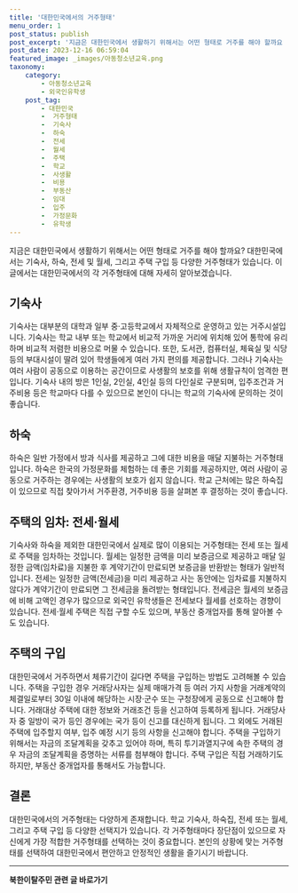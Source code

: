 ```yaml
---
title: '대한민국에서의 거주형태'
menu_order: 1
post_status: publish
post_excerpt: '지금은 대한민국에서 생활하기 위해서는 어떤 형태로 거주를 해야 할까요  대한민국에서는 기숙사, 하숙, 전세 및 월세, 그리고 주택 구입 등 다양한 거주형태가 있습니다. 이 글에서는 대한민국에서의 각 거주형태에 대해 자세히 알아보겠습니다.'
post_date: 2023-12-16 06:59:04
featured_image: _images/아동청소년교육.png
taxonomy:
    category:
        - 아동청소년교육
        - 외국인유학생
    post_tag:
        - 대한민국
        -  거주형태
        -  기숙사
        -  하숙
        -  전세
        -  월세
        -  주택
        -  학교
        -  사생활
        -  비용
        -  부동산
        -  임대
        -  입주
        -  가정문화
        -  유학생
---
```



지금은 대한민국에서 생활하기 위해서는 어떤 형태로 거주를 해야 할까요? 대한민국에서는 기숙사, 하숙, 전세 및 월세, 그리고 주택 구입 등 다양한 거주형태가 있습니다. 이 글에서는 대한민국에서의 각 거주형태에 대해 자세히 알아보겠습니다.

## 기숙사

기숙사는 대부분의 대학과 일부 중·고등학교에서 자체적으로 운영하고 있는 거주시설입니다. 기숙사는 학교 내부 또는 학교에서 비교적 가까운 거리에 위치해 있어 통학에 유리하며 비교적 저렴한 비용으로 머물 수 있습니다. 또한, 도서관, 컴퓨터실, 체육실 및 식당 등의 부대시설이 딸려 있어 학생들에게 여러 가지 편의를 제공합니다. 그러나 기숙사는 여러 사람이 공동으로 이용하는 공간이므로 사생활의 보호를 위해 생활규칙이 엄격한 편입니다. 기숙사 내의 방은 1인실, 2인실, 4인실 등의 다인실로 구분되며, 입주조건과 거주비용 등은 학교마다 다를 수 있으므로 본인이 다니는 학교의 기숙사에 문의하는 것이 좋습니다.

## 하숙

하숙은 일반 가정에서 방과 식사를 제공하고 그에 대한 비용을 매달 지불하는 거주형태입니다. 하숙은 한국의 가정문화를 체험하는 데 좋은 기회를 제공하지만, 여러 사람이 공동으로 거주하는 경우에는 사생활의 보호가 쉽지 않습니다. 학교 근처에는 많은 하숙집이 있으므로 직접 찾아가서 거주환경, 거주비용 등을 살펴본 후 결정하는 것이 좋습니다.

## 주택의 임차: 전세·월세

기숙사와 하숙을 제외한 대한민국에서 실제로 많이 이용되는 거주형태는 전세 또는 월세로 주택을 임차하는 것입니다. 월세는 일정한 금액을 미리 보증금으로 제공하고 매달 일정한 금액(임차료)을 지불한 후 계약기간이 만료되면 보증금을 반환받는 형태가 일반적입니다. 전세는 일정한 금액(전세금)을 미리 제공하고 사는 동안에는 임차료를 지불하지 않다가 계약기간이 만료되면 그 전세금을 돌려받는 형태입니다. 전세금은 월세의 보증금에 비해 고액인 경우가 많으므로 외국인 유학생들은 전세보다 월세를 선호하는 경향이 있습니다. 전세·월세 주택은 직접 구할 수도 있으며, 부동산 중개업자를 통해 알아볼 수도 있습니다.

## 주택의 구입

대한민국에서 거주하면서 체류기간이 길다면 주택을 구입하는 방법도 고려해볼 수 있습니다. 주택을 구입한 경우 거래당사자는 실제 매매가격 등 여러 가지 사항을 거래계약의 체결일로부터 30일 이내에 해당하는 시장·군수 또는 구청장에게 공동으로 신고해야 합니다. 거래대상 주택에 대한 정보와 거래조건 등을 신고하여 등록하게 됩니다. 거래당사자 중 일방이 국가 등인 경우에는 국가 등이 신고를 대신하게 됩니다. 그 외에도 거래된 주택에 입주할지 여부, 입주 예정 시기 등의 사항을 신고해야 합니다. 주택을 구입하기 위해서는 자금의 조달계획을 갖추고 있어야 하며, 특히 투기과열지구에 속한 주택의 경우 자금의 조달계획을 증명하는 서류를 첨부해야 합니다. 주택 구입은 직접 거래하기도 하지만, 부동산 중개업자를 통해서도 가능합니다.

## 결론

대한민국에서의 거주형태는 다양하게 존재합니다. 학교 기숙사, 하숙집, 전세 또는 월세, 그리고 주택 구입 등 다양한 선택지가 있습니다. 각 거주형태마다 장단점이 있으므로 자신에게 가장 적합한 거주형태를 선택하는 것이 중요합니다. 본인의 상황에 맞는 거주형태를 선택하여 대한민국에서 편안하고 안정적인 생활을 즐기시기 바랍니다.
<!-- wp:separator -->
<hr class="wp-block-separator has-alpha-channel-opacity"/>
<!-- /wp:separator -->

<!-- wp:group {"backgroundColor":"base","layout":{"type":"constrained"}} -->
<div class="wp-block-group has-base-background-color has-background"><!-- wp:paragraph {"align":"center","fontSize":"medium"} -->
<p class="has-text-align-center has-large-font-size"><strong>북한이탈주민 관련 글 바로가기</strong></p>
<!-- /wp:paragraph -->


<!-- wp:latest-posts
{"categories":[{"id":22630,"count":19,"description":"","link":"https://uknowlaw.com/category/%eb%b6%81%ed%95%9c%ec%9d%b4%ed%83%88%ec%a3%bc%eb%af%bc/","name":"북한이탈주민","slug":"북한이탈주민","taxonomy":"category","parent":0,"meta":[],"_links":{"self":[{"href":"https://uknowlaw.com/wp-json/wp/v2/categories/22630"}],"collection":[{"href":"https://uknowlaw.com/wp-json/wp/v2/categories"}],"about":[{"href":"https://uknowlaw.com/wp-json/wp/v2/taxonomies/category"}],"wp:post_type":[{"href":"https://uknowlaw.com/wp-json/wp/v2/posts?categories=22630"}],"curies":[{"name":"wp","href":"https://api.w.org/{rel}","templated":true}]}}],"postsToShow":100,"excerptLength":28,"postLayout":"grid","columns":2,"featuredImageAlign":"left","featuredImageSizeSlug":"large","fontSize":"small"} /--></div>
<!-- /wp:group -->